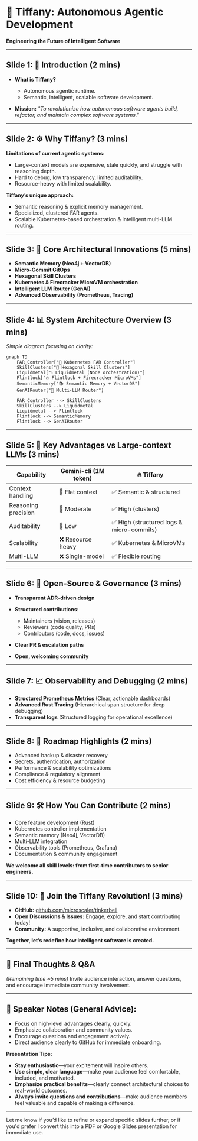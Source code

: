 # 🎤 **Tiffany: Autonomous Agentic Development**

**Engineering the Future of Intelligent Software**

---

## Slide 1: 🚀 **Introduction (2 mins)**

* **What is Tiffany?**

    * Autonomous agentic runtime.
    * Semantic, intelligent, scalable software development.
* **Mission:**
  *"To revolutionize how autonomous software agents build, refactor, and maintain complex software systems."*

---

## Slide 2: ⚙️ **Why Tiffany? (3 mins)**

**Limitations of current agentic systems:**

* Large-context models are expensive, stale quickly, and struggle with reasoning depth.
* Hard to debug, low transparency, limited auditability.
* Resource-heavy with limited scalability.

**Tiffany’s unique approach:**

* Semantic reasoning & explicit memory management.
* Specialized, clustered FAR agents.
* Scalable Kubernetes-based orchestration & intelligent multi-LLM routing.

---

## Slide 3: 🧩 **Core Architectural Innovations (5 mins)**

* **Semantic Memory (Neo4j + VectorDB)**
* **Micro-Commit GitOps**
* **Hexagonal Skill Clusters**
* **Kubernetes & Firecracker MicroVM orchestration**
* **Intelligent LLM Router (GenAI)**
* **Advanced Observability (Prometheus, Tracing)**

---

## Slide 4: 📊 **System Architecture Overview (3 mins)**

*Simple diagram focusing on clarity:*

```mermaid
graph TD
    FAR_Controller["🚦 Kubernetes FAR Controller"]
    SkillClusters["🧩 Hexagonal Skill Clusters"]
    Liquidmetal["💧 Liquidmetal (Node orchestration)"]
    Flintlock["🔥 Flintlock + Firecracker MicroVMs"]
    SemanticMemory["📚 Semantic Memory + VectorDB"]
    GenAIRouter["🧭 Multi-LLM Router"]

    FAR_Controller --> SkillClusters
    SkillClusters --> Liquidmetal
    Liquidmetal --> Flintlock
    Flintlock --> SemanticMemory
    Flintlock --> GenAIRouter
```

---

## Slide 5: 🎯 **Key Advantages vs Large-context LLMs (3 mins)**

| Capability          | Gemini-cli (1M token) | 🔥 **Tiffany**                        |
| ------------------- | --------------------- | ---------------------------------------- |
| Context handling    | 🔸 Flat context       | ✅ Semantic & structured                  |
| Reasoning precision | 🔸 Moderate           | ✅ High (clusters)                        |
| Auditability        | 🔸 Low                | ✅ High (structured logs & micro-commits) |
| Scalability         | ❌ Resource heavy      | ✅ Kubernetes & MicroVMs                  |
| Multi-LLM           | ❌ Single-model        | ✅ Flexible routing                       |

---

## Slide 6: 👥 **Open-Source & Governance (3 mins)**

* **Transparent ADR-driven design**
* **Structured contributions**:

    * Maintainers (vision, releases)
    * Reviewers (code quality, PRs)
    * Contributors (code, docs, issues)
* **Clear PR & escalation paths**
* **Open, welcoming community**

---

## Slide 7: 📈 **Observability and Debugging (2 mins)**

* **Structured Prometheus Metrics**
  (Clear, actionable dashboards)
* **Advanced Rust Tracing**
  (Hierarchical span structure for deep debugging)
* **Transparent logs**
  (Structured logging for operational excellence)

---

## Slide 8: 🌱 **Roadmap Highlights (2 mins)**

* Advanced backup & disaster recovery
* Secrets, authentication, authorization
* Performance & scalability optimizations
* Compliance & regulatory alignment
* Cost efficiency & resource budgeting

---

## Slide 9: 🛠️ **How You Can Contribute (2 mins)**

* Core feature development (Rust)
* Kubernetes controller implementation
* Semantic memory (Neo4j, VectorDB)
* Multi-LLM integration
* Observability tools (Prometheus, Grafana)
* Documentation & community engagement

**We welcome all skill levels: from first-time contributors to senior engineers.**

---

## Slide 10: 🚀 **Join the Tiffany Revolution! (3 mins)**

* **GitHub:** [github.com/microscaler/tinkerbell](https://github.com/microscaler/tinkerbell)
* **Open Discussions & Issues:**
  Engage, explore, and start contributing today!
* **Community:**
  A supportive, inclusive, and collaborative environment.

**Together, let’s redefine how intelligent software is created.**

---

## 🎯 **Final Thoughts & Q\&A**

*(Remaining time \~5 mins)*
Invite audience interaction, answer questions, and encourage immediate community involvement.

---

## 🚩 **Speaker Notes (General Advice):**

* Focus on high-level advantages clearly, quickly.
* Emphasize collaboration and community values.
* Encourage questions and engagement actively.
* Direct audience clearly to GitHub for immediate onboarding.

**Presentation Tips:**

* **Stay enthusiastic**—your excitement will inspire others.
* **Use simple, clear language**—make your audience feel comfortable, included, and motivated.
* **Emphasize practical benefits**—clearly connect architectural choices to real-world outcomes.
* **Always invite questions and contributions**—make audience members feel valuable and capable of making a difference.

---

Let me know if you’d like to refine or expand specific slides further, or if you'd prefer I convert this into a PDF or Google Slides presentation for immediate use.
